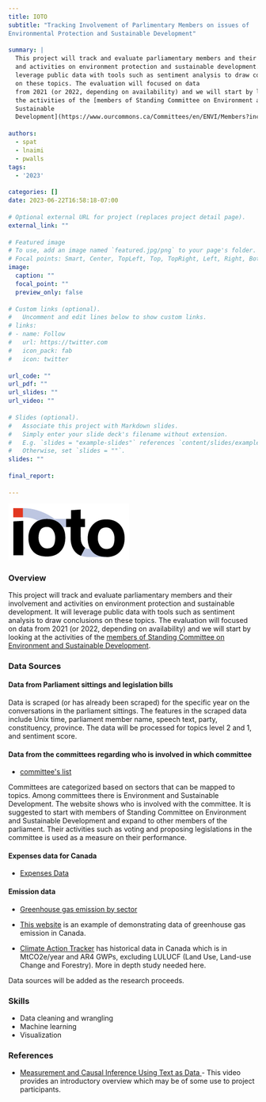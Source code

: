 ```yaml
---
title: IOTO
subtitle: "Tracking Involvement of Parlimentary Members on issues of
Environmental Protection and Sustainable Development"

summary: |
  This project will track and evaluate parliamentary members and their involvement
  and activities on environment protection and sustainable development. It will
  leverage public data with tools such as sentiment analysis to draw conclusions
  on these topics. The evaluation will focused on data
  from 2021 (or 2022, depending on availability) and we will start by looking at
  the activities of the [members of Standing Committee on Environment and
  Sustainable
  Development](https://www.ourcommons.ca/Committees/en/ENVI/Members?includeAssociates=True#AssociateMembers).
  
authors:
  - spat
  - lnaimi
  - pwalls
tags:
  - '2023'

categories: []
date: 2023-06-22T16:58:18-07:00

# Optional external URL for project (replaces project detail page).
external_link: ""

# Featured image
# To use, add an image named `featured.jpg/png` to your page's folder.
# Focal points: Smart, Center, TopLeft, Top, TopRight, Left, Right, BottomLeft, Bottom, BottomRight.
image:
  caption: ""
  focal_point: ""
  preview_only: false

# Custom links (optional).
#   Uncomment and edit lines below to show custom links.
# links:
# - name: Follow
#   url: https://twitter.com
#   icon_pack: fab
#   icon: twitter

url_code: ""
url_pdf: ""
url_slides: ""
url_video: ""

# Slides (optional).
#   Associate this project with Markdown slides.
#   Simply enter your slide deck's filename without extension.
#   E.g. `slides = "example-slides"` references `content/slides/example-slides.md`.
#   Otherwise, set `slides = ""`.
slides: ""

final_report:

---
```

![](IOTOLogo.png)

### Overview
This project will track and evaluate parliamentary members and their involvement
and activities on environment protection and sustainable development. It will
leverage public data with tools such as sentiment analysis to draw conclusions
on these topics. The evaluation will focused on data
from 2021 (or 2022, depending on availability) and we will start by looking at
the activities of the [members of Standing Committee on Environment and
Sustainable
Development](https://www.ourcommons.ca/Committees/en/ENVI/Members?includeAssociates=True#AssociateMembers).

### Data Sources
#### Data from Parliament sittings and legislation bills
Data is scraped (or has already been scraped) for the specific year on the
conversations in the parliament sittings. The features in the scraped data
include Unix time, parliament member name, speech text, party, constituency,
province. The data will be processed for topics level 2 and 1, and sentiment
score.
  
#### Data from the committees regarding who is involved in which committee 
  - [committee's list](https://www.ourcommons.ca/Committees/en/List)

Committees are categorized based on sectors that can be mapped to topics.
Among committees there is Environment and Sustainable Development. The website
shows who is involved with the committee. It is suggested to start with
members of Standing Committee on Environment and Sustainable Development and
expand to other members of the parliament. Their activities such as voting and
proposing legislations in the committee is used as a measure on their
performance.

#### Expenses data for Canada
  * [Expenses
    Data](https://www150.statcan.gc.ca/n1/daily-quotidien/221125/cg-a001-eng.htm)


#### Emission data 
  * [Greenhouse gas emission by
    sector](https://www.statista.com/statistics/503526/greenhouse-gas-emissions-share-in-canada-by-economic-sector/)

  * [This
    website](https://prairieclimatecentre.ca/2018/03/where-do-canadas-greenhouse-gas-emissions-come-from/)
    is an example of demonstrating data of greenhouse gas emission in Canada. 
  * [Climate Action Tracker](https://climateactiontracker.org/countries/canada/)
    has historical data in Canada which is in MtCO2e/year and AR4 GWPs,
    excluding LULUCF (Land Use, Land-use Change and Forestry). More in depth
    study needed here.

Data sources will be added as the research proceeds.

### Skills
  - Data cleaning and wrangling
  - Machine learning
  - Visualization

### References
  - [Measurement and Causal Inference Using Text as Data <i class="fa-solid fa-video"></i> <i class="fa-solid fa-arrow-up-right-from-square"></i>](https://sicss.io/overview/measurement-causal-inference) - This video provides an introductory overview which may be of some use to project participants.
